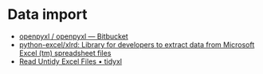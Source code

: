 # Data import

* [openpyxl / openpyxl — Bitbucket](https://bitbucket.org/openpyxl/openpyxl/src/default/)
* [python-excel/xlrd: Library for developers to extract data from Microsoft Excel \(tm\) spreadsheet files](https://github.com/python-excel/xlrd/)
* [Read Untidy Excel Files • tidyxl](https://nacnudus.github.io/tidyxl/)


